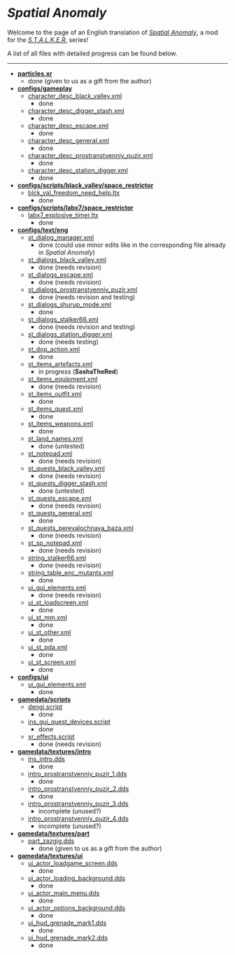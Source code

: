 # *Spatial Anomaly*
Welcome to the page of an English translation of *[Spatial Anomaly](https://vk.com/spatial_anomaly)*, a mod for the *[S.T.A.L.K.E.R.](https://en.wikipedia.org/wiki/S.T.A.L.K.E.R.)* series!

A list of all files with detailed progress can be found below.

---
- **[particles.xr](gamedata/particles.xr)**
	- done (given to us as a gift from the author)
- **[configs/gameplay](gamedata/configs/gameplay)**
	- [character_desc_black_valley.xml](gamedata/configs/gameplay/character_desc_black_valley.xml)
		- done
	- [character_desc_digger_stash.xml](gamedata/configs/gameplay/character_desc_digger_stash.xml)
		- done
	- [character_desc_escape.xml](gamedata/configs/gameplay/character_desc_escape.xml)
		- done
	- [character_desc_general.xml](gamedata/configs/gameplay/character_desc_general.xml)
		- done
	- [character_desc_prostranstvenniy_puzir.xml](gamedata/configs/gameplay/character_desc_prostranstvenniy_puzir.xml)
		- done
	- [character_desc_station_digger.xml](gamedata/configs/gameplay/character_desc_station_digger.xml)
		- done
- **[configs/scripts/black_valley/space_restrictor](gamedata/configs/scripts/black_valley/space_restrictor)**
	- [blck_val_freedom_need_help.ltx](gamedata/configs/scripts/black_valley/space_restrictor/blck_val_freedom_need_help.ltx)
		- done
- **[configs/scripts/labx7/space_restrictor](gamedata/configs/scripts/labx7/space_restrictor)**
	- [labx7_explosive_timer.ltx](gamedata/configs/scripts/labx7/space_restrictor/labx7_explosive_timer.ltx)
		- done
- **[configs/text/eng](gamedata/configs/text/eng)**
	- [st_dialog_manager.xml](gamedata/configs/text/eng/st_dialog_manager.xml)
		- done (could use minor edits like in the corresponding file already in *Spatial Anomaly*)
	- [st_dialogs_black_valley.xml](gamedata/configs/text/eng/st_dialogs_black_valley.xml)
		- done (needs revision)
	- [st_dialogs_escape.xml](gamedata/configs/text/eng/st_dialogs_escape.xml)
		- done (needs revision)
	- [st_dialogs_prostranstvenniy_puzir.xml](gamedata/configs/text/eng/st_dialogs_prostranstvenniy_puzir.xml)
		- done (needs revision and testing)
	- [st_dialogs_shurup_mode.xml](gamedata/configs/text/eng/st_dialogs_shurup_mode.xml)
		- done
	- [st_dialogs_stalker66.xml](gamedata/configs/text/eng/st_dialogs_stalker66.xml)
		- done (needs revision and testing)
	- [st_dialogs_station_digger.xml](gamedata/configs/text/eng/st_dialogs_station_digger.xml)
		- done (needs testing)
	- [st_dop_action.xml](gamedata/configs/text/eng/st_dop_action.xml)
		- done
	- [st_items_artefacts.xml](gamedata/configs/text/eng/st_items_artefacts.xml)
		- in progress (**SashaTheRed**)
	- [st_items_equipment.xml](gamedata/configs/text/eng/st_items_equipment.xml)
		- done (needs revision)
	- [st_items_outfit.xml](gamedata/configs/text/eng/st_items_outfit.xml)
		- done
	- [st_items_quest.xml](gamedata/configs/text/eng/st_items_quest.xml)
		- done
	- [st_items_weapons.xml](gamedata/configs/text/eng/st_items_weapons.xml)
		- done
	- [st_land_names.xml](gamedata/configs/text/eng/st_land_names.xml)
		- done (untested)
	- [st_notepad.xml](gamedata/configs/text/eng/st_notepad.xml)
		- done (needs revision)
	- [st_quests_black_valley.xml](gamedata/configs/text/eng/st_quests_black_valley.xml)
		- done (needs revision)
	- [st_quests_digger_stash.xml](gamedata/configs/text/eng/st_quests_digger_stash.xml)
		- done (untested)
	- [st_quests_escape.xml](gamedata/configs/text/eng/st_quests_escape.xml)
		- done (needs revision)
	- [st_quests_general.xml](gamedata/configs/text/eng/st_quests_general.xml)
		- done
	- [st_quests_perevalochnaya_baza.xml](gamedata/configs/text/eng/st_quests_perevalochnaya_baza.xml)
		- done (needs revision)
	- [st_sp_notepad.xml](gamedata/configs/text/eng/st_sp_notepad.xml)
		- done (needs revision)
	- [string_stalker66.xml](gamedata/configs/text/eng/string_stalker66.xml)
		- done (needs revision)
	- [string_table_enc_mutants.xml](gamedata/configs/text/eng/string_table_enc_mutants.xml)
		- done
	- [ui_gui_elements.xml](gamedata/configs/text/eng/ui_gui_elements.xml)
		- done (needs revision)
	- [ui_st_loadscreen.xml](gamedata/configs/text/eng/ui_st_loadscreen.xml)
		- done
	- [ui_st_mm.xml](gamedata/configs/text/eng/ui_st_mm.xml)
		- done
	- [ui_st_other.xml](gamedata/configs/text/eng/ui_st_other.xml)
		- done
	- [ui_st_pda.xml](gamedata/configs/text/eng/ui_st_pda.xml)
		- done
	- [ui_st_screen.xml](gamedata/configs/text/eng/ui_st_screen.xml)
		- done
- **[configs/ui](gamedata/configs/ui)**
	- [ui_gui_elements.xml](gamedata/configs/ui/ui_gui_elements.xml)
		- done
- **[gamedata/scripts](gamedata/scripts)**
	- [dengi.script](gamedata/scripts/dengi.script)
		- done
	- [ins_gui_quest_devices.script](gamedata/scripts/ins_gui_quest_devices.script)
		- done
	- [xr_effects.script](gamedata/scripts/xr_effects.script)
		- done (needs revision)
- **[gamedata/textures/intro](gamedata/textures/intro)**
	- [ins_intro.dds](gamedata/textures/intro/ins_intro.dds)
		- done
	- [intro_prostranstvenniy_puzir_1.dds](gamedata/textures/intro/intro_prostranstvenniy_puzir_1.dds)
		- done
	- [intro_prostranstvenniy_puzir_2.dds](gamedata/textures/intro/intro_prostranstvenniy_puzir_2.dds)
		- done
	- [intro_prostranstvenniy_puzir_3.dds](gamedata/textures/intro/intro_prostranstvenniy_puzir_3.dds)
		- incomplete (unused?)
	- [intro_prostranstvenniy_puzir_4.dds](gamedata/textures/intro/intro_prostranstvenniy_puzir_4.dds)
		- incomplete (unused?)
- **[gamedata/textures/part](gamedata/textures/part)**
	- [part_zazgig.dds](gamedata/textures/part/part_zazgig.dds)
		- done (given to us as a gift from the author)
- **[gamedata/textures/ui](gamedata/textures/ui)**
	- [ui_actor_loadgame_screen.dds](gamedata/textures/ui/ui_actor_loadgame_screen.dds)
		- done
	- [ui_actor_loading_background.dds](gamedata/textures/ui/ui_actor_loading_background.dds)
		- done
	- [ui_actor_main_menu.dds](gamedata/textures/ui/ui_actor_main_menu.dds)
		- done
	- [ui_actor_options_background.dds](gamedata/textures/ui/ui_actor_options_background.dds)
		- done
	- [ui_hud_grenade_mark1.dds](gamedata/textures/ui/ui_hud_grenade_mark1.dds)
		- done
	- [ui_hud_grenade_mark2.dds](gamedata/textures/ui/ui_hud_grenade_mark2.dds)
		- done
